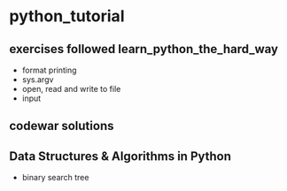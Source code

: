 # python_tutorial
## exercises followed learn_python_the_hard_way
* format printing
* sys.argv
* open, read and write to file
* input
## codewar solutions
## Data Structures & Algorithms in Python
* binary search tree